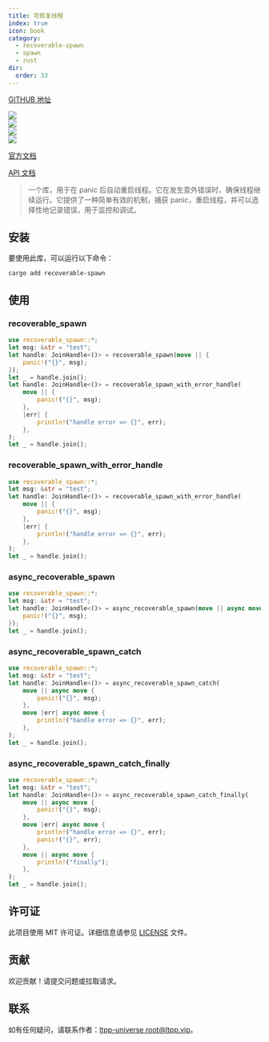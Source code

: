 ```yaml
---
title: 可恢复线程
index: true
icon: book
category:
  - recoverable-spawn
  - spawn
  - rust
dir:
  order: 33
---
```


[GITHUB 地址](https://github.com/ltpp-universe/recoverable-spawn)

<Share colorful />
<Catalog />

[![](https://img.shields.io/crates/v/recoverable-spawn.svg)](https://crates.io/crates/recoverable-spawn)<br>
[![](https://docs.rs/recoverable-spawn/badge.svg)](https://docs.rs/recoverable-spawn)<br>
[![](https://img.shields.io/crates/l/recoverable-spawn.svg)](./LICENSE)<br>
[![](https://github.com/ltpp-universe/recoverable-spawn/workflows/Rust/badge.svg)](https://github.com/ltpp-universe/recoverable-spawn/actions?query=workflow:Rust)

[官方文档](https://docs.ltpp.vip/recoverable-spawn/)

[API 文档](https://docs.rs/recoverable-spawn/latest/recoverable_spawn/)

> 一个库，用于在 panic 后自动重启线程。它在发生意外错误时，确保线程继续运行。它提供了一种简单有效的机制，捕获 panic，重启线程，并可以选择性地记录错误，用于监控和调试。

## 安装

要使用此库，可以运行以下命令：

```shell
cargo add recoverable-spawn
```

## 使用

### recoverable_spawn

```rust
use recoverable_spawn::*;
let msg: &str = "test";
let handle: JoinHandle<()> = recoverable_spawn(move || {
    panic!("{}", msg);
});
let _ = handle.join();
let handle: JoinHandle<()> = recoverable_spawn_with_error_handle(
    move || {
        panic!("{}", msg);
    },
    |err| {
        println!("handle error => {}", err);
    },
);
let _ = handle.join();
```

### recoverable_spawn_with_error_handle

```rust
use recoverable_spawn::*;
let msg: &str = "test";
let handle: JoinHandle<()> = recoverable_spawn_with_error_handle(
    move || {
        panic!("{}", msg);
    },
    |err| {
        println!("handle error => {}", err);
    },
);
let _ = handle.join();
```

### async_recoverable_spawn

```rust
use recoverable_spawn::*;
let msg: &str = "test";
let handle: JoinHandle<()> = async_recoverable_spawn(move || async move {
    panic!("{}", msg);
});
let _ = handle.join();
```

### async_recoverable_spawn_catch

```rust
use recoverable_spawn::*;
let msg: &str = "test";
let handle: JoinHandle<()> = async_recoverable_spawn_catch(
    move || async move {
        panic!("{}", msg);
    },
    move |err| async move {
        println!("handle error => {}", err);
    },
);
let _ = handle.join();
```

### async_recoverable_spawn_catch_finally

```rust
use recoverable_spawn::*;
let msg: &str = "test";
let handle: JoinHandle<()> = async_recoverable_spawn_catch_finally(
    move || async move {
        panic!("{}", msg);
    },
    move |err| async move {
        println!("handle error => {}", err);
        panic!("{}", err);
    },
    move || async move {
        println!("finally");
    },
);
let _ = handle.join();
```

## 许可证

此项目使用 MIT 许可证。详细信息请参见 [LICENSE](LICENSE) 文件。

## 贡献

欢迎贡献！请提交问题或拉取请求。

## 联系

如有任何疑问，请联系作者：[ltpp-universe <root@ltpp.vip>](mailto:root@ltpp.vip)。

<Bottom />
